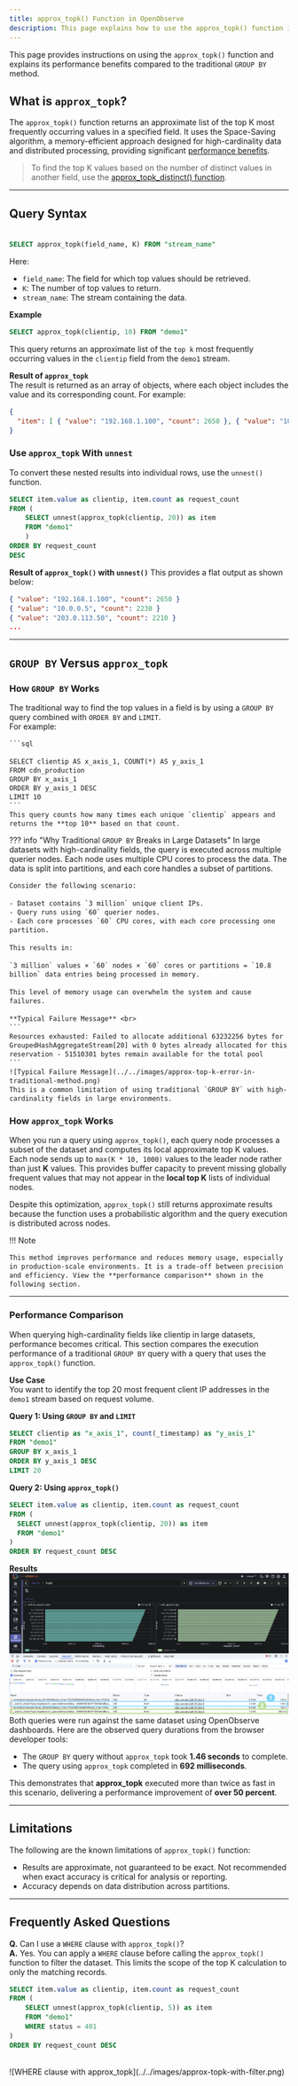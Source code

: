```yaml
---
title: approx_topk() Function in OpenObserve
description: This page explains how to use the approx_topk() function in OpenObserve to identify the most frequent values in high-cardinality fields. It provides the SQL syntax, a usage example, result structure, and comparison with the traditional GROUP BY approach. The guide includes a detailed performance comparison and highlights memory efficiency in distributed query processing. 
---
```

This page provides instructions on using the `approx_topk()` function and explains its performance benefits compared to the traditional `GROUP BY` method.

## What is `approx_topk`?
The `approx_topk()` function returns an approximate list of the top K most frequently occurring values in a specified field. It uses the Space-Saving algorithm, a memory-efficient approach designed for high-cardinality data and distributed processing, providing significant [performance benefits](#performance-comparison). 

> To find the top K values based on the number of distinct values in another field, use the [approx_topk_distinct() function](../approx-topk-distinct/).

---

## Query Syntax
```sql

SELECT approx_topk(field_name, K) FROM "stream_name"
```
Here:

- `field_name`: The field for which top values should be retrieved.
- `K`: The number of top values to return.
- `stream_name`: The stream containing the data.

**Example**
```sql
SELECT approx_topk(clientip, 10) FROM "demo1"
```
This query returns an approximate list of the `top k` most frequently occurring values in the `clientip` field from the `demo1` stream.

**Result of `approx_topk`** <br>
The result is returned as an array of objects, where each object includes the value and its corresponding count. For example:

```json
{
  "item": [ { "value": "192.168.1.100", "count": 2650 }, { "value": "10.0.0.5", "count": 2230 }, { "value": "203.0.113.50", "count": 2210 }, { "value": "198.51.100.75", "count": 1979 }, { "value": "172.16.0.10", "count": 1939 } ]
}
```

### Use `approx_topk` With `unnest`
To convert these nested results into individual rows, use the `unnest()` function.

```sql
SELECT item.value as clientip, item.count as request_count 
FROM ( 
    SELECT unnest(approx_topk(clientip, 20)) as item 
    FROM "demo1" 
    ) 
ORDER BY request_count 
DESC
```
**Result of `approx_topk()` with `unnest()`**
This provides a flat output as shown below: 

```json
{ "value": "192.168.1.100", "count": 2650 }
{ "value": "10.0.0.5", "count": 2230 }
{ "value": "203.0.113.50", "count": 2210 }
...
```

---

## `GROUP BY` Versus `approx_topk`

### How `GROUP BY` Works
The traditional way to find the top values in a field is by using a `GROUP BY` query combined with `ORDER BY` and `LIMIT`. <br>
    For example:

    ```sql

    SELECT clientip AS x_axis_1, COUNT(*) AS y_axis_1 
    FROM cdn_production 
    GROUP BY x_axis_1 
    ORDER BY y_axis_1 DESC 
    LIMIT 10
    ```
    This query counts how many times each unique `clientip` appears and returns the **top 10** based on that count.

??? info "Why Traditional `GROUP BY` Breaks in Large Datasets"
    In large datasets with high-cardinality fields, the query is executed across multiple querier nodes. Each node uses multiple CPU cores to process the data. The data is split into partitions, and each core handles a subset of partitions.

    Consider the following scenario:

    - Dataset contains `3 million` unique client IPs.
    - Query runs using `60` querier nodes.
    - Each core processes `60` CPU cores, with each core processing one partition.

    This results in:
    
    `3 million` values × `60` nodes × `60` cores or partitions = `10.8 billion` data entries being processed in memory.

    This level of memory usage can overwhelm the system and cause failures.

    **Typical Failure Message** <br>
    ```
    Resources exhausted: Failed to allocate additional 63232256 bytes for GroupedHashAggregateStream[20] with 0 bytes already allocated for this reservation - 51510301 bytes remain available for the total pool
    ```
    ![Typical Failure Message](../../images/approx-top-k-error-in-traditional-method.png)
    This is a common limitation of using traditional `GROUP BY` with high-cardinality fields in large environments.

### How `approx_topk` Works
When you run a query using `approx_topk()`, each query node processes a subset of the dataset and computes its local approximate top K values. 
Each node sends up to `max(K * 10, 1000)` values to the leader node rather than just **K** values. This provides buffer capacity to prevent missing globally frequent values that may not appear in the **local top K** lists of individual nodes.

Despite this optimization, `approx_topk()` still returns approximate results because the function uses a probabilistic algorithm and the query execution is distributed across nodes.

!!! Note 
    
    This method improves performance and reduces memory usage, especially in production-scale environments. It is a trade-off between precision and efficiency. View the **performance comparison** shown in the following section.  

---

### Performance Comparison

When querying high-cardinality fields like clientip in large datasets, performance becomes critical. This section compares the execution performance of a traditional `GROUP BY` query with a query that uses the `approx_topk()` function.

**Use Case**<br>
You want to identify the top 20 most frequent client IP addresses in the `demo1` stream based on request volume.

**Query 1: Using `GROUP BY` and `LIMIT`**<br>
```sql
SELECT clientip as "x_axis_1", count(_timestamp) as "y_axis_1"
FROM "demo1"
GROUP BY x_axis_1
ORDER BY y_axis_1 DESC
LIMIT 20
```

**Query 2: Using `approx_topk()`**
```sql
SELECT item.value as clientip, item.count as request_count
FROM (
  SELECT unnest(approx_topk(clientip, 20)) as item
  FROM "demo1"
)
ORDER BY request_count DESC
```

**Results**
<br>
![Performance Difference Between `GROUP BY` and `approx_topk()](../../images/approx-topk.png)
<br>
Both queries were run against the same dataset using OpenObserve dashboards. Here are the observed query durations from the browser developer tools:

- The `GROUP BY` query without `approx_topk` took **1.46 seconds** to complete.
- The query using `approx_topk` completed in **692 milliseconds**.

This demonstrates that **approx_topk** executed more than twice as fast in this scenario, delivering a performance improvement of **over 50 percent**.

---

## Limitations

The following are the known limitations of `approx_topk()` function:

- Results are approximate, not guaranteed to be exact. Not recommended when exact accuracy is critical for analysis or reporting. 
- Accuracy depends on data distribution across partitions.

---

## Frequently Asked Questions
**Q.** Can I use a `WHERE` clause with `approx_topk()`? <br>
**A.** Yes. You can apply a `WHERE` clause before calling the `approx_topk()` function to filter the dataset. This limits the scope of the top K calculation to only the matching records.

```sql
SELECT item.value as clientip, item.count as request_count 
FROM ( 
    SELECT unnest(approx_topk(clientip, 5)) as item 
    FROM "demo1" 
    WHERE status = 401
) 
ORDER BY request_count DESC
```
<br>
![WHERE clause with approx_topk](../../images/approx-topk-with-filter.png)
